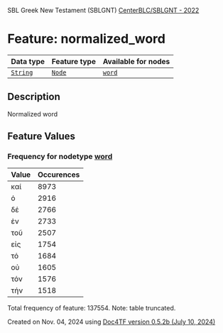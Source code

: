 SBL Greek New Testament (SBLGNT) [CenterBLC/SBLGNT - 2022](https://github.com/CenterBLC/SBLGNT)
# Feature: normalized_word
Data type|Feature type|Available for nodes
---|---|---
[`String`](featuresbydatatype.md#string)|[`Node`](featuresbytype.md#node)| [`word`](featuresbynodetype.md#word) 
## Description
Normalized word
## Feature Values
### Frequency for nodetype [word](featuresbynodetype.md#word)
Value|Occurences
---|---
καί|8973
ὁ|2916
δέ|2766
ἐν|2733
τοῦ|2507
εἰς|1754
τό|1684
οὐ|1605
τόν|1576
τήν|1518

Total frequency of feature: 137554. Note: table truncated.
  

Created on Nov. 04, 2024 using [Doc4TF version 0.5.2b (July 10, 2024)](https://github.com/tonyjurg/Doc4TF/blob/main/CreateFeatureDoc.ipynb) 